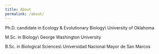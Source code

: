 ```yaml
---
title: About
permalink: /about/
---
```



Ph.D. candidate in Ecology & Evolutionary Biology\\
University of Oklahoma

M.Sc. in Biology\\
George Washington University

B.Sc. in Biological Sciences\\
Universidad Nacional Mayor de San Marcos
